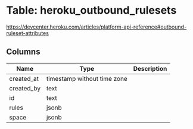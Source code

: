 
# Table: heroku_outbound_rulesets
https://devcenter.heroku.com/articles/platform-api-reference#outbound-ruleset-attributes
## Columns
| Name        | Type           | Description  |
| ------------- | ------------- | -----  |
|created_at|timestamp without time zone||
|created_by|text||
|id|text||
|rules|jsonb||
|space|jsonb||
